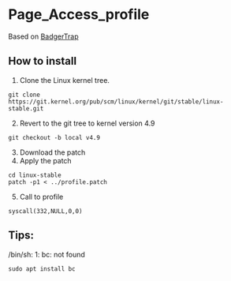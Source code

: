 # Page_Access_profile
Based on [BadgerTrap](http://research.cs.wisc.edu/multifacet/BadgerTrap/)

## How to install

1. Clone the Linux kernel tree.
```
git clone https://git.kernel.org/pub/scm/linux/kernel/git/stable/linux-stable.git
```
2. Revert to the git tree to kernel version 4.9
```
git checkout -b local v4.9
```
3. Download the patch
4. Apply the patch
```
cd linux-stable
patch -p1 < ../profile.patch
```
5. Call to profile
```
syscall(332,NULL,0,0)
```


## Tips:
/bin/sh: 1: bc: not found
```
sudo apt install bc
```
